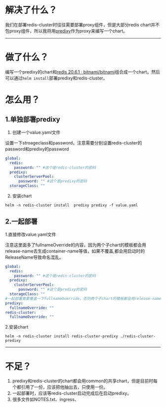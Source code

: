 # 解决了什么？
我们在部署redis-cluster时往往需要部署proxy组件，但是大部分redis chart并不包proxy组件，所以我将用[predixy](https://github.com/joyieldInc/predixy)作为proxy来编写一个chart。

---

# 做了什么？
编写一个predixy的chart和[redis 20.6.1 · bitnami/bitnami](https://artifacthub.io/packages/helm/bitnami/redis)组合成一个chart。然后可以通过`helm install`部署predixy和redis-cluster。

# 怎么用？
## 1.单独部署predixy
1. 创建一个value.yaml文件

设置一下stroageclass和password，注意需要分别设置redis-cluster的password和predixy的password

```yaml
global:
  redis:
    password: "" #这个是redis-cluster的密码
  predixy:
    clusterServerPool:
      password: "" #这个是predixy的密码
  storageClass: ""
```

2. 安装chart

`helm -n redis-cluster install  predixy predixy -f value.yaml`

## 2.一起部署
1.直接修改value.yaml文件

注意这里面多了fullnameOverride的内容，因为两个子chart的模板都会用release-name去生成container-name等值，如果不覆盖,都会用启动时的ReleaseName导致命名混乱。

```yaml
global:
  redis:
    password: "" #这个是redis-cluster的密码
  predixy:
    clusterServerPool:
      password: "" #这个是predixy的密码
  storageClass: ""
#一起部署需要覆盖一下fullnameOverride，否则两个子chart的模板都会用release-name去生成container-name等
predixy:
  fullnameOverride: ""
redis-cluster:
  fullnameOverride: ""
```

2.安装chart

`helm -n redis-cluster install redis-cluster-predixy ./redis-cluster-predixy`

---

# 不足？
1. predixy和redis-cluster的chart都会用common的共享chart，但是目前时每个都引用了一份，应该把他抽出去，只使用一份。
2. 一起部署时，应该等redis-cluster启动完成后在启动predixy。
3. 很多文件如NOTES.txt、ingress、

